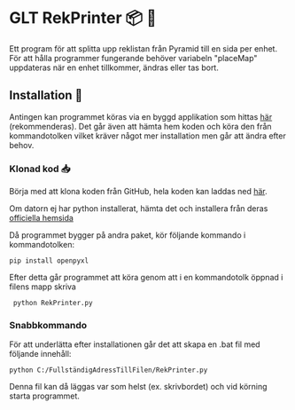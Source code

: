 # GLT RekPrinter :package: :page_with_curl:

Ett program för att splitta upp reklistan från Pyramid till en sida per enhet. För att hålla programmer fungerande behöver variabeln "placeMap" uppdateras när en enhet tillkommer, ändras eller tas bort.

## Installation :open_file_folder:

Antingen kan programmet köras via en byggd applikation som hittas [här](https://github.com/JonatanLindstroom/GLT-RekPrinter/releases "RekPrinter releases") (rekommenderas). Det går även att hämta hem koden och köra den från kommandotolken vilket kräver något mer installation men går att ändra efter behov.

### Klonad kod :inbox_tray:

Börja med att klona koden från GitHub, hela koden kan laddas ned [här](https://github.com/JonatanLindstroom/GLT-RekPrinter/archive/master.zip).

Om datorn ej har python installerat, hämta det och installera från deras [officiella hemsida](https://www.python.org/)

Då programmet bygger på andra paket, kör följande kommando i kommandotolken:

``` pip install openpyxl ```

Efter detta går programmet att köra genom att i en kommandotolk öppnad i filens mapp skriva

``` python RekPrinter.py```

### Snabbkommando

För att underlätta efter installationen går det att skapa en .bat fil med följande innehåll:

``` python C:/FullständigAdressTillFilen/RekPrinter.py ```

Denna fil kan då läggas var som helst (ex. skrivbordet) och vid körning starta programmet.